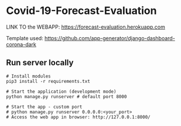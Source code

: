 # Covid-19-Forecast-Evaluation

LINK TO the WEBAPP: https://forecast-evaluation.herokuapp.com

Template used: https://github.com/app-generator/django-dashboard-corona-dark


## Run server locally
```console
# Install modules 
pip3 install -r requirements.txt

# Start the application (development mode)
python manage.py runserver # default port 8000

# Start the app - custom port
# python manage.py runserver 0.0.0.0:<your_port>
# Access the web app in browser: http://127.0.0.1:8000/

```
